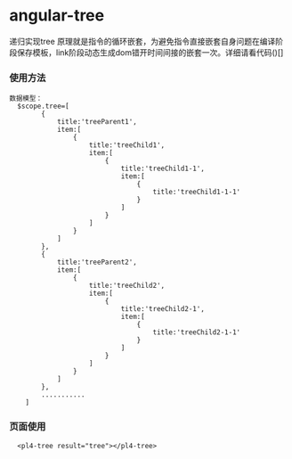 # angular-tree
  递归实现tree
  原理就是指令的循环嵌套，为避免指令直接嵌套自身问题在编译阶段保存模板，link阶段动态生成dom错开时间间接的嵌套一次。详细请看代码()[]
### 使用方法
    数据模型：
      $scope.tree=[
			{
				title:'treeParent1',
				item:[
					{
						title:'treeChild1',
						item:[
							{
								title:'treeChild1-1',
								item:[
									{
										title:'treeChild1-1-1'
									}
								]
							}
						]
					}
				]
			},
			{
				title:'treeParent2',
				item:[
					{
						title:'treeChild2',
						item:[
							{
								title:'treeChild2-1',
								item:[
									{
										title:'treeChild2-1-1'
									}
								]
							}
						]
					}
				]
			},
			...........
		]
### 页面使用
	  <pl4-tree result="tree"></pl4-tree>
